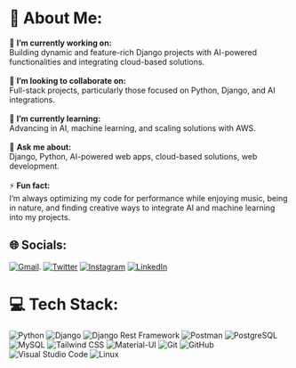 # 💫 About Me:
🔭 **I’m currently working on:**  <br>Building dynamic and feature-rich Django projects with AI-powered functionalities and integrating cloud-based solutions.<br><br>👯 **I’m looking to collaborate on:**  <br>Full-stack projects, particularly those focused on Python, Django, and AI integrations.<br><br>🌱 **I’m currently learning:**  <br>Advancing in AI, machine learning, and scaling solutions with AWS.<br><br>💬 **Ask me about:**  <br>Django, Python, AI-powered web apps, cloud-based solutions, web development.<br><br>⚡ **Fun fact:**  <br>I’m always optimizing my code for performance while enjoying music, being in nature, and finding creative ways to integrate AI and machine learning into my projects.


## 🌐 Socials:
 
[![Gmail](https://img.shields.io/badge/Gmail-c14438?style=for-the-badge&logo=gmail&logoColor=white)](mailto:leena.prajapati46@gmail.com).
[![Twitter](https://img.shields.io/badge/Twitter-%231DA1F2.svg?logo=Twitter&logoColor=white)](https://x.com/Leenaprajapatii) [![Instagram](https://img.shields.io/badge/Instagram-%23E4405F.svg?logo=Instagram&logoColor=white)](https://instagram.com) [![LinkedIn](https://img.shields.io/badge/LinkedIn-%230077B5.svg?logo=linkedin&logoColor=white)](https://www.linkedin.com/in/leena-prajapati-b45163343/) 
# 💻 Tech Stack:
![Python](https://img.shields.io/badge/-Python-3776AB?style=flat-square&logo=Python&logoColor=white)
![Django](https://img.shields.io/badge/-Django-Green?style=flat-square&logo=django)
![Django Rest Framework](https://img.shields.io/badge/-DjangoRestFramework-red?style=flat-square&logo=django)
![Postman](https://img.shields.io/badge/-Postman-black?style=flat-square&logo=postman)
![PostgreSQL](https://img.shields.io/badge/-PostgreSQL-336791?style=flat-square&logo=postgresql&logoColor=white)
![MySQL](https://img.shields.io/badge/-MySQL-black?style=flat-square&logo=mysql)
![Tailwind CSS](https://img.shields.io/badge/-TailwindCSS-38B2AC?style=flat-square&logo=tailwind-css&logoColor=white)
![Material-UI](https://img.shields.io/badge/-MaterialUI-0081CB?style=flat-square&logo=material-ui)
![Git](https://img.shields.io/badge/-Git-black?style=flat-square&logo=git)
![GitHub](https://img.shields.io/badge/-GitHub-181717?style=flat-square&logo=github)
![Visual Studio Code](https://img.shields.io/badge/-VSCode-007ACC?style=flat-square&logo=visual-studio-code&logoColor=white)
![Linux](https://img.shields.io/badge/-Linux-FCC624?style=flat-square&logo=linux&logoColor=black)


